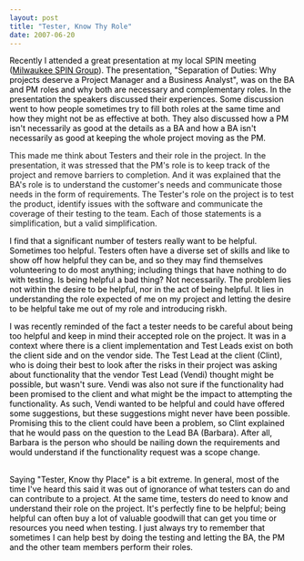 ```yaml
---
layout: post
title: "Tester, Know Thy Role"
date: 2007-06-20
---
```


<p><span style="color: rgb(0, 0, 0);">Recently I attended a great presentation at my local SPIN meeting (</span><a title="Milwaukee SPIN Group" style="color: rgb(0, 0, 0);" href="http://www.milwaukeespin.com/" target="_blank">Milwaukee SPIN Group</a><span style="color: rgb(0, 0, 0);">).  The presentation, "Separation of Duties: Why projects deserve a Project Manager and a Business Analyst",  was on the BA and PM roles and why both are necessary and complementary roles.  In the presentation the speakers discussed their experiences.  Some discussion went to how people sometimes try to fill both roles at the same time and how they might not be as effective at both.  They also discussed how a PM isn't necessarily as good at the details as a BA and how a BA isn't necessarily as good at keeping the whole project moving as the PM.</span>  <span style="color: rgb(0, 0, 0);"></p><p>This made me think about Testers and their role in the project.  In the presentation, it was stressed that the PM's role is to keep track of the project and remove barriers to completion.  And it was explained that the BA's role is to understand the customer's needs and communicate those needs in the form of requirements.  The Tester's role on the project is to test the product, identify issues with the software and communicate the coverage of their testing to the team.   Each of those statements is a simplification, but a valid simplification.</span> </p><p><span style="color: rgb(0, 0, 0);">I find that a significant number of testers really want to be helpful.  Sometimes too helpful.  </span><span style="color: rgb(0, 0, 0);">Testers often have a diverse set of skills and like to show off how helpful they can be, and so they</span><span style="color: rgb(0, 0, 0);"> may find themselves volunteering to do most anything; including things that have nothing to do with testing.   </span><span style="color: rgb(0, 0, 0);">Is being helpful a bad thing?  Not necessarily.  The problem lies not within the desire to be helpful, nor in the act of being helpful.  It lies in understanding the role expected of me on my project and letting the desire to be helpful take me out of my role and introducing riskh. </span> <span style="color: rgb(0, 0, 0);"> </span><br/><p><span style="color: rgb(0, 0, 0);">I was recently reminded of the fact a tester needs to be careful about being too helpful and keep in mind their accepted role on the project.  It was in a context where there is a client implementation and Test Leads exist on both the client side and on the vendor side.  The Test Lead at the client </span><span style="color: rgb(0, 0, 0);">(Clint), </span><span style="color: rgb(0, 0, 0);">who is doing their best to look after the risks in their project was asking about functionality that the vendor Test Lead </span><span style="color: rgb(0, 0, 0);">(Vendi)</span><span style="color: rgb(0, 0, 0);"> thought might be possible, but wasn't sure.  </span><span style="color: rgb(0, 0, 0);">Vendi</span><span style="color: rgb(0, 0, 0);"> was also not sure if the functionality had been promised to the client and what might be the impact to attempting the functionality.  As such, </span><span style="color: rgb(0, 0, 0);">Vendi</span><span style="color: rgb(0, 0, 0);"> wanted to be helpful and could have offered some suggestions, but these suggestions might never have been possible.  Promising this to the client could have been a problem, so </span><span style="color: rgb(0, 0, 0);">Clint explained that he would </span><span style="color: rgb(0, 0, 0);">pass on the question to the Lead BA </span><span style="color: rgb(0, 0, 0);">(Barbara).  </span><span style="color: rgb(0, 0, 0);">After all, Barbara is the person who should be nailing down the requirements and would understand if the functionality request was a scope change.</span> </p><span style="background-color: rgb(255, 255, 102);"></span><br/><span style="color: rgb(0, 0, 0);"></span><span style="color: rgb(0, 0, 0);">Saying "Tester, Know thy Place" is a bit extreme.  In general, most of the time I've heard this said it was out of ignorance of what testers can do and can contribute to a project.  At the same time, testers do need to know and understand their role on the project. It's perfectly fine to be helpful; being helpful can often<span style="color: rgb(255, 0, 0);"> <span style="color: rgb(0, 0, 0);">buy </span></span>a lot of valuable goodwill that can get you time or resources you need when testing.  I just always try to remember that sometimes I can help best by doing the testing and letting the BA, the PM and the other team members perform their roles.<br/></span></p>